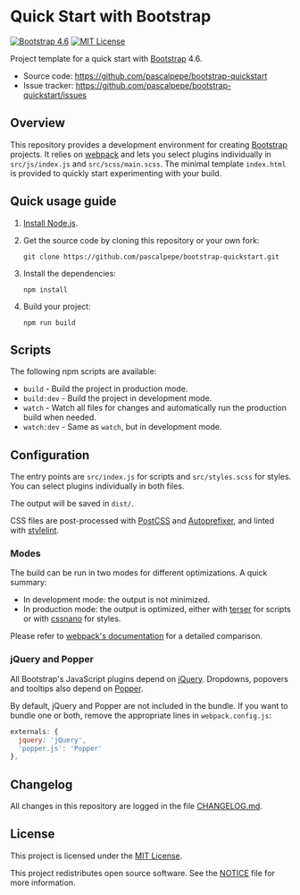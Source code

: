 # Quick Start with Bootstrap

[![Bootstrap 4.6](https://img.shields.io/badge/bootstrap-4.6-563d7c.svg)](https://github.com/pascalpepe/bootstrap-quickstart/blob/main/package.json)
[![MIT License](https://img.shields.io/badge/license-MIT-green.svg)](https://github.com/pascalpepe/bootstrap-quickstart/blob/main/LICENSE)

Project template for a quick start with [Bootstrap](https://getbootstrap.com) 4.6.

* Source code: https://github.com/pascalpepe/bootstrap-quickstart
* Issue tracker: https://github.com/pascalpepe/bootstrap-quickstart/issues

## Overview

This repository provides a development environment for creating [Bootstrap](https://getbootstrap.com)
projects. It relies on [webpack](https://webpack.js.org/) and lets you select
plugins individually in `src/js/index.js` and `src/scss/main.scss`. The minimal
template `index.html` is provided to quickly start experimenting with your
build.

## Quick usage guide

1. [Install Node.js](https://nodejs.org/en/download/package-manager/).
2. Get the source code by cloning this repository or your own fork:

   ```text
   git clone https://github.com/pascalpepe/bootstrap-quickstart.git
   ```

3. Install the dependencies:

   ```text
   npm install
   ```

4. Build your project:

   ```text
   npm run build
   ```

## Scripts

The following npm scripts are available:

* `build` - Build the project in production mode.
* `build:dev` - Build the project in development mode.
* `watch` - Watch all files for changes and automatically run the production
  build when needed.
* `watch:dev` - Same as `watch`, but in development mode.

## Configuration

The entry points are `src/index.js` for scripts and `src/styles.scss` for
styles. You can select plugins individually in both files.

The output will be saved in `dist/`.

CSS files are post-processed with [PostCSS](https://postcss.org) and [Autoprefixer](https://github.com/postcss/autoprefixer),
and linted with [stylelint](https://stylelint.io).

### Modes

The build can be run in two modes for different optimizations. A quick summary:

* In development mode: the output is not minimized.
* In production mode: the output is optimized, either with [terser](https://terser.org/)
  for scripts or with [cssnano](https://cssnano.co/) for styles.

Please refer to [webpack's documentation](https://webpack.js.org/configuration/mode/)
for a detailed comparison.

### jQuery and Popper

All Bootstrap's JavaScript plugins depend on [jQuery](https://jquery.com).
Dropdowns, popovers and tooltips also depend on [Popper](https://popper.js.org).

By default, jQuery and Popper are not included in the bundle. If you want to
bundle one or both, remove the appropriate lines in `webpack.config.js`:

```js
externals: {
  jquery: 'jQuery',
  'popper.js': 'Popper'
},
```

## Changelog

All changes in this repository are logged in the file [CHANGELOG.md](https://github.com/pascalpepe/bootstrap-quickstart/blob/main/CHANGELOG.md).

## License

This project is licensed under the [MIT License](https://github.com/pascalpepe/bootstrap-quickstart/blob/main/LICENSE).

This project redistributes open source software. See the [NOTICE](https://github.com/pascalpepe/bootstrap-quickstart/blob/main/NOTICE)
file for more information.
